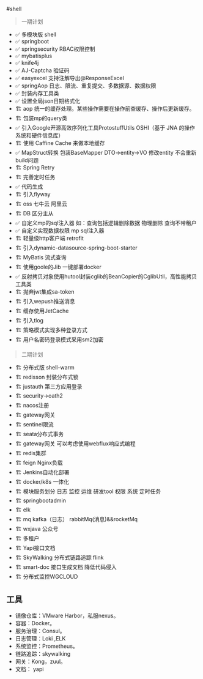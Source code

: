 #shell
    
> 一期计划

- ✅   多模块版 shell
- ✅   springboot 
- ✅   springsecurity RBAC权限控制
- ✅   mybatisplus
- ✅   knife4j
- ✅   AJ-Captcha 验证码 
- ✅   easyexcel 支持注解导出@ResponseExcel
- ✅   springAop 日志、限流、重复提交、多数据源、数据权限
- ✅   封装内存工具类
- ✅   设置全局json日期格式化
- 🏗   aop 统一的缓存处理。某些操作需要在操作前查缓存、操作后更新缓存。
- 🏗   包装mp的query类
- ✅   引入Google开源高效序列化工具ProtostuffUtils OSHI（基于 JNA 的操作系统和硬件信息库）
- 🏗   使用 Caffine Cache 来做本地缓存 
- ✅   MapStruct转换 包装BaseMapper DTO->entity->VO  修改entity 不会重新build问题
- 🏗   Spring Retry
- 🏗   完善定时任务
- ✅   代码生成
- 🏗   引入flyway
- 🏗   oss 七牛云 阿里云
- 🏗   DB 区分主从 
- ✅   自定义mp的sql注入器 如：查询包括逻辑删除数据 物理删除 查询不带租户
- ✅   自定义实现数据权限 mp sql注入器
- 🏗   轻量级http客户端 retrofit
- 🏗   引入dynamic-datasource-spring-boot-starter 
- 🏗   MyBatis 流式查询
- 🏗   使用goole的Jib 一键部署docker
- ✅   反射拷贝对象使用hutool封装cglib的BeanCopier的CglibUtil，高性能拷贝工具类
- 🏗   抛弃jwt集成sa-token
- 🏗   引入wepush推送消息
- 🏗   缓存使用JetCache
- 🏗   引入tlog
- 🏗   策略模式实现多种登录方式
- 🏗   用户名密码登录模式采用sm2加密

> 二期计划

- 🏗   分布式版 shell-warm
- 🏗   redisson 封装分布式锁
- 🏗   justauth 第三方应用登录
- 🏗   security->oath2
- 🏗   nacos注册 
- 🏗   gateway网关
- 🏗   sentinel限流
- 🏗   seata分布式事务
- 🏗   gateway网关  可以考虑使用webflux响应式编程
- 🏗   redis集群
- 🏗   feign Nginx负载
- 🏗   Jenkins自动化部署
- 🏗   docker/k8s 一体化
- 🏗   模块服务划分 日志 监控 运维 研发tool 权限 系统 定时任务
- 🏗   springbootadmin
- 🏗   elk
- 🏗   mq kafka（日志） rabbitMq(消息)&&rocketMq
- 🏗   wxjava 公众号
- 🏗   多租户
- 🏗   Yapi接口文档
- 🏗   SkyWalking 分布式链路追踪 flink
- 🏗   smart-doc 接口生成文档 降低代码侵入
- 🏗   分布式监控WGCLOUD

## 工具
 - 镜像仓库：VMware Harbor，私服nexus。
 - 容器：Docker。
 - 服务治理：Consul。
 - 日志管理：Loki ,ELK
 - 系统监控：Prometheus。
 - 链路追踪：skywalking
 - 网关：Kong，zuul。
 - 文档： yapi